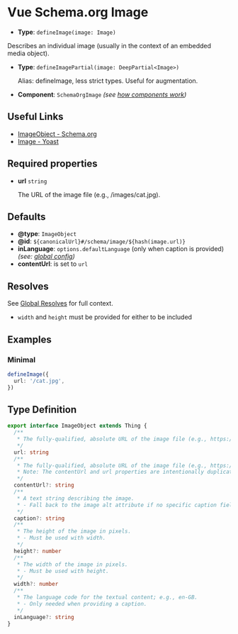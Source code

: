 # Vue Schema.org Image


- **Type**: `defineImage(image: Image)`

Describes an individual image (usually in the context of an embedded media object).

- **Type**: `defineImagePartial(image: DeepPartial<Image>)`

  Alias: defineImage, less strict types. Useful for augmentation.

- **Component**: `SchemaOrgImage` _(see [how components work](/components/))_

## Useful Links

- [ImageObject - Schema.org](https://schema.org/ImageObject)
- [Image - Yoast](https://developer.yoast.com/features/schema/pieces/image)

## Required properties

- **url** `string`

  The URL of the image file (e.g., /images/cat.jpg).


## Defaults

- **@type**: `ImageObject`
- **@id**: `${canonicalUrl}#/schema/image/${hash(image.url)}`
- **inLanguage**: `options.defaultLanguage` (only when caption is provided) _(see: [global config](/guide/global-config.html))_
- **contentUrl**: is set to `url`


## Resolves

See [Global Resolves](/guide/how-it-works.html#global-resolves) for full context.

- `width` and `height` must be provided for either to be included

## Examples


### Minimal

```ts
defineImage({
  url: '/cat.jpg',
})
```


## Type Definition

```ts
export interface ImageObject extends Thing {
  /**
   * The fully-qualified, absolute URL of the image file (e.g., https://www.example.com/images/cat.jpg).
   */
  url: string
  /**
   * The fully-qualified, absolute URL of the image file (e.g., https://www.example.com/images/cat.jpg).
   * Note: The contentUrl and url properties are intentionally duplicated.
   */
  contentUrl?: string
  /**
   * A text string describing the image.
   * - Fall back to the image alt attribute if no specific caption field exists or is defined.
   */
  caption?: string
  /**
   * The height of the image in pixels.
   * - Must be used with width.
   */
  height?: number
  /**
   * The width of the image in pixels.
   * - Must be used with height.
   */
  width?: number
  /**
   * The language code for the textual content; e.g., en-GB.
   * - Only needed when providing a caption.
   */
  inLanguage?: string
}
```
